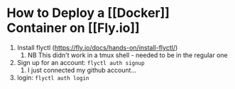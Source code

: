 # How to Deploy a [[Docker]] Container on [[Fly.io]]
1. Install flyctl (https://fly.io/docs/hands-on/install-flyctl/)
	1. NB This didn't work in a tmux shell - needed to be in the regular one
2. Sign up for an account: `flyctl auth signup`
	1. I just connected my github account...
3. login: `flyctl auth login`
